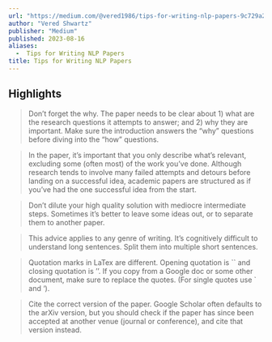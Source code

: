 ```yaml
---
url: "https://medium.com/@vered1986/tips-for-writing-nlp-papers-9c729a2f9e1f"
author: "Vered Shwartz"
publisher: "Medium"
published: 2023-08-16
aliases:
  -  Tips for Writing NLP Papers
title: Tips for Writing NLP Papers
---
```


## Highlights
> Don’t forget the why. The paper needs to be clear about 1) what are the research questions it attempts to answer; and 2) why they are important. Make sure the introduction answers the “why” questions before diving into the “how” questions.

> In the paper, it’s important that you only describe what’s relevant, excluding some (often most) of the work you’ve done. Although research tends to involve many failed attempts and detours before landing on a successful idea, academic papers are structured as if you’ve had the one successful idea from the start.

> Don’t dilute your high quality solution with mediocre intermediate steps. Sometimes it’s better to leave some ideas out, or to separate them to another paper.

> This advice applies to any genre of writing. It’s cognitively difficult to understand long sentences. Split them into multiple short sentences.

> Quotation marks in LaTex are different. Opening quotation is `` and closing quotation is ’’. If you copy from a Google doc or some other document, make sure to replace the quotes. (For single quotes use ` and ‘).

> Cite the correct version of the paper. Google Scholar often defaults to the arXiv version, but you should check if the paper has since been accepted at another venue (journal or conference), and cite that version instead.

